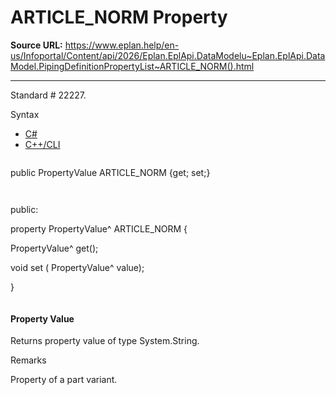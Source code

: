 # ARTICLE_NORM Property

**Source URL:** https://www.eplan.help/en-us/Infoportal/Content/api/2026/Eplan.EplApi.DataModelu~Eplan.EplApi.DataModel.PipingDefinitionPropertyList~ARTICLE_NORM().html

---

Standard # 22227.

Syntax

- [C#](#i-syntax-CS)
- [C++/CLI](#i-syntax-CPP2005)

```
```
public PropertyValue ARTICLE_NORM {get; set;}
```
```

```
```
public:

property PropertyValue^ ARTICLE_NORM {

   PropertyValue^ get();

   void set (    PropertyValue^ value);

}
```
```

#### Property Value

Returns property value of type System.String.

Remarks

Property of a part variant.
